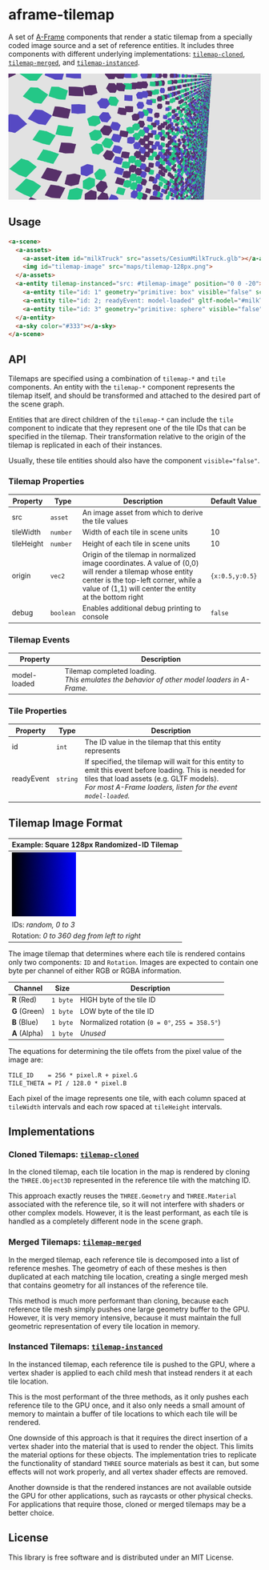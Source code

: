 # aframe-tilemap

A set of [A-Frame](https://aframe.io/) components that render a static tilemap
from a specially coded image source and a set of reference entities. It
includes three components with different underlying implementations: [`tilemap-cloned`](#cloned-tilemaps-tilemap-cloned), [`tilemap-merged`](#merged-tilemaps-tilemap-merged), and [`tilemap-instanced`](#instanced-tilemaps-tilemap-instanced).

<p align="center"><img src="examples/assets/screenshot.png" alt="screenshot"></p>

## Usage

```html
<a-scene>
  <a-assets>
    <a-asset-item id="milkTruck" src="assets/CesiumMilkTruck.glb"></a-asset-item>
    <img id="tilemap-image" src="maps/tilemap-128px.png">
  </a-assets>
  <a-entity tilemap-instanced="src: #tilemap-image" position="0 0 -20">
    <a-entity tile="id: 1" geometry="primitive: box" visible="false" scale="1 1 3"></a-entity>
    <a-entity tile="id: 2; readyEvent: model-loaded" gltf-model="#milkTruck" visible="false" scale="0.5 0.5 0.5"></a-entity>
    <a-entity tile="id: 3" geometry="primitive: sphere" visible="false"></a-entity>
  </a-entity>
  <a-sky color="#333"></a-sky>
</a-scene>
```

## API

Tilemaps are specified using a combination of `tilemap-*` and `tile` components.
An entity with the `tilemap-*` component represents the tilemap itself, and
should be transformed and attached to the desired part of the scene graph.

Entities that are direct children of the `tilemap-*` can include the `tile`
component to indicate that they represent one of the tile IDs that can be
specified in the tilemap. Their transformation relative to the origin of the
tilemap is replicated in each of their instances.

Usually, these tile entities should also have the component `visible="false"`.

### Tilemap Properties

| Property   | Type      | Description                                                                                                                                                                                                 | Default Value   |
| ---------- | --------- | ----------------------------------------------------------------------------------------------------------------------------------------------------------------------------------------------------------- | --------------- |
| src        | `asset`   | An image asset from which to derive the tile values                                                                                                                                                         |                 |
| tileWidth  | `number`  | Width of each tile in scene units                                                                                                                                                                           | 10              |
| tileHeight | `number`  | Height of each tile in scene units                                                                                                                                                                          | 10              |
| origin     | `vec2`    | Origin of the tilemap in normalized image coordinates. A value of (0,0) will render a tilemap whose entity center is the top-left corner, while a value of (1,1) will center the entity at the bottom right | `{x:0.5,y:0.5}` |
| debug      | `boolean` | Enables additional debug printing to console                                                                                                                                                                | `false`         |

### Tilemap Events

| Property     | Description                                                                                    |
| ------------ | ---------------------------------------------------------------------------------------------- |
| model-loaded | Tilemap completed loading.<br>_This emulates the behavior of other model loaders in A-Frame._ |

### Tile Properties

| Property   | Type     | Description                                                                                                                                                                                                                 |
| ---------- | -------- | --------------------------------------------------------------------------------------------------------------------------------------------------------------------------------------------------------------------------- |
| id         | `int`    | The ID value in the tilemap that this entity represents                                                                                                                                                                     |
| readyEvent | `string` | If specified, the tilemap will wait for this entity to emit this event before loading. This is needed for tiles that load assets (e.g. GLTF models).<br>_For most A-Frame loaders, listen for the event `model-loaded`._ |

## Tilemap Image Format

| Example: Square 128px Randomized-ID Tilemap |
| -------------------------------------------------------------------------------------------------------- |
| ![tilemap](examples/maps/tilemap-128px.png)                                                              |
| IDs: *random, 0 to 3* | 
| Rotation: *0 to 360 deg from left to right* |

The image tilemap that determines where each tile is rendered contains only
two components: `ID` and `Rotation`. Images are expected to contain one byte
per channel of either RGB or RGBA information.

| Channel       | Size     | Description                                    |
| ------------- | -------- | ---------------------------------------------- |
| **R** (Red)   | `1 byte` | HIGH byte of the tile ID                       |
| **G** (Green) | `1 byte` | LOW byte of the tile ID                        |
| **B** (Blue)  | `1 byte` | Normalized rotation (`0 = 0°`, `255 = 358.5°`) |
| **A** (Alpha) | `1 byte` | _Unused_                                       |

The equations for determining the tile offets from the pixel value of the image are:
```
TILE_ID    = 256 * pixel.R + pixel.G
TILE_THETA = PI / 128.0 * pixel.B
```

Each pixel of the image represents one tile, with each column spaced at
`tileWidth` intervals and each row spaced at `tileHeight` intervals.

## Implementations

### Cloned Tilemaps: [`tilemap-cloned`](src/tilemap-cloned.js)

In the cloned tilemap, each tile location in the map is rendered by cloning the
`THREE.Object3D` represented in the reference tile with the matching ID.

This approach exactly reuses the `THREE.Geometry` and `THREE.Material`
associated with the reference tile, so it will not interfere with shaders or
other complex models. However, it is the least performant, as each tile is
handled as a completely different node in the scene graph.

### Merged Tilemaps: [`tilemap-merged`](src/tilemap-merged.js)

In the merged tilemap, each reference tile is decomposed into a list of
reference meshes. The geometry of each of these meshes is then duplicated at
each matching tile location, creating a single merged mesh that contains
geometry for all instances of the reference tile.

This method is much more performant than cloning, because each reference tile
mesh simply pushes one large geometry buffer to the GPU. However, it is very
memory intensive, because it must maintain the full geometric representation
of every tile location in memory.

### Instanced Tilemaps: [`tilemap-instanced`](src/tilemap-instanced.js)

In the instanced tilemap, each reference tile is pushed to the GPU, where a
vertex shader is applied to each child mesh that instead renders it at each
tile location.

This is the most performant of the three methods, as it only pushes each
reference tile to the GPU once, and it also only needs a small amount of memory
to maintain a buffer of tile locations to which each tile will be rendered.

One downside of this approach is that it requires the direct insertion of a
vertex shader into the material that is used to render the object. This limits
the material options for these objects. The implementation tries to replicate
the functionality of standard `THREE` source materials as best it can, but some
effects will not work properly, and all vertex shader effects are removed.

Another downside is that the rendered instances are not available outside
the GPU for other applications, such as raycasts or other physical checks.
For applications that require those, cloned or merged tilemaps may be a
better choice.

## License

This library is free software and is distributed under an MIT License.
